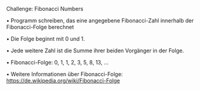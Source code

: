 Challenge: Fibonacci Numbers

• Programm schreiben, das eine angegebene Fibonacci-Zahl innerhalb der Fibonacci-Folge berechnet

• Die Folge beginnt mit 0 und 1.

• Jede weitere Zahl ist die Summe ihrer beiden Vorgänger in der Folge.

• Fibonacci-Folge: 0, 1, 1, 2, 3, 5, 8, 13, ...

• Weitere Informationen über Fibonacci-Folge: https://de.wikipedia.org/wiki/Fibonacci-Folge
